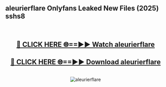 <h2>aleurierflare Onlyfans Leaked New Files (2025) sshs8</h2>
<br>
<div align="center">
<h2><a href="https://mediafiles.top/aleurierflare&ref=git" rel="nofollow">🔴 CLICK HERE 🌐==►► Watch aleurierflare</a></h2>
<h2><a href="https://mediafiles.top/aleurierflare&ref=git" rel="nofollow">🔴 CLICK HERE 🌐==►► Download aleurierflare</a></h2>
<br>
<a href="https://mediafiles.top/aleurierflare&ref=git" rel="nofollow" data-target="animated-image.originalLink"><img src="https://i.ibb.co.com/xMMVF88/686577567.gif" alt="aleurierflare" style="max-width: 100%; display: inline-block;" data-target="animated-image.originalImage"></a>
</div>
<br>
<br>